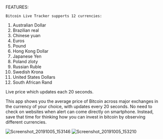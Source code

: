 FEATURES:

	Bitcoin Live Tracker supports 12 currencies:

1.	Australian Dollar
2.	Brazilian real
3.	Chinese yuan
4.	Euros
5.	Pound
6.	Hong Kong Dollar
7.	Japanese Yen
8.	Poland zloty
9.	Russian Ruble
10.	Swedish Krona
11.	United States Dollars
12.	South African Rand

Live price which updates each 20 seconds.


This app shows you the average price of Bitcoin across major exchanges in the currency of your choice, with updates every 20 seconds. No need to check on websites when alert can come directly on smartphone. Instead, save that time for thinking how you can invest in bitcoin by observing different currencies.

![Screenshot_20191005_153146](https://user-images.githubusercontent.com/53138237/66702942-c588d880-ed2a-11e9-96f0-a4da9fab4b46.jpg)
![Screenshot_20191005_153210](https://user-images.githubusercontent.com/53138237/66702944-cc175000-ed2a-11e9-8033-9363a77662df.jpg)


